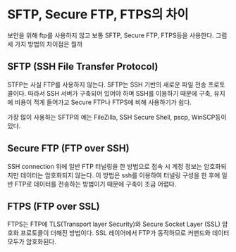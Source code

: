 # SFTP, Secure FTP, FTPS의 차이

보안을 위해 ftp를 사용하지 않고 보통 SFTP, Secure FTP, FTPS등을 사용한다. 그럼 세 가지 방법의 차이점은 뭘까

## SFTP (SSH File Transfer Protocol)

STFP는 사실 FTP를 사용하지 않는다. SFTP는 SSH 기반의 새로운 파일 전송 프로토콜이다. 따라서 SSH 서버가 구축되어 있어야 하며 SSH를 이용하기 때문에 구축, 유지에 비용이 적게 들어가고 Secure FTP나 FTPS에 비해 사용하기가 쉽다.

가장 많이 사용하는 SFTP의 예는 FileZilla, SSH Secure Shell, pscp, WinSCP등이 있다.

## Secure FTP (FTP over SSH)

SSH connection 위에 일반 FTP 터널링을 한 방법으로 접속 시 계정 정보는 암호화되지만 데이터는 암호화되지 않는다. 이 방법은 ssh를 이용하여 터널링 구성을 한 후에 일반 FTP로 데이터를 전송하는 방법이기 때문에 구축이 조금 어렵다.

## FTPS (FTP over SSL)

FTPS는 FTP에 TLS(Transport layer Security)와 Secure Socket Layer (SSL) 암호화 프로토콜이 더해진 방법이다. SSL 레이어에서 FTP가 동작하므로 커맨드와 데이터 모두가 암호화된다.
